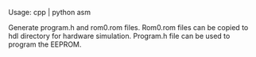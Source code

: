 Usage: cpp <filename> | python asm

Generate program.h and rom0.rom files. Rom0.rom files can be copied to
hdl directory for hardware simulation. Program.h file can be used to program
the EEPROM.
